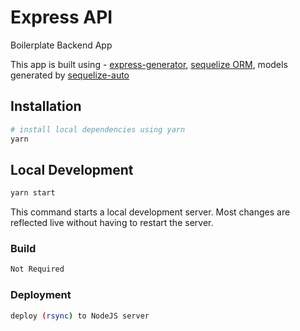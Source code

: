 # Express API

Boilerplate Backend App

This app is built using -
[express-generator](https://github.com/expressjs/generator),
[sequelize ORM](https://github.com/sequelize/sequelize), models generated by [sequelize-auto](https://github.com/sequelize/sequelize-auto)

## Installation

```bash
# install local dependencies using yarn
yarn
```

## Local Development

```bash
yarn start
```

This command starts a local development server. Most changes are reflected live without having to restart the server.

### Build

```bash
Not Required
```

### Deployment

```bash
deploy (rsync) to NodeJS server
```
